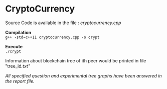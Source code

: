 # CryptoCurrency

Source Code is available in the file : *cryptocurrency.cpp*  

**Compilation**  
`g++ -std=c++11 cryptocurrency.cpp -o crypt`

**Execute**   
`./crypt`

Information about blockchain tree of ith peer would be printed in file "tree_id<i>.txt"

All specified question and experimental tree graphs have been answered in the report file.



